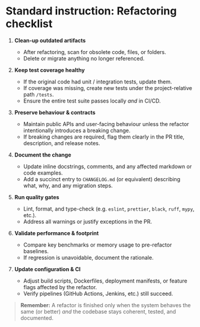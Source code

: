 # Standard instruction: Refactoring checklist

1. **Clean-up outdated artifacts**

   - After refactoring, scan for obsolete code, files, or folders.
   - Delete or migrate anything no longer referenced.

2. **Keep test coverage healthy**

   - If the original code had unit / integration tests, update them.
   - If coverage was missing, create new tests under the project-relative path `/tests`.
   - Ensure the entire test suite passes locally _and_ in CI/CD.

3. **Preserve behaviour & contracts**

   - Maintain public APIs and user-facing behaviour unless the refactor intentionally introduces a breaking change.
   - If breaking changes are required, flag them clearly in the PR title, description, and release notes.

4. **Document the change**

   - Update inline docstrings, comments, and any affected markdown or code examples.
   - Add a succinct entry to `CHANGELOG.md` (or equivalent) describing what, why, and any migration steps.

5. **Run quality gates**

   - Lint, format, and type-check (e.g. `eslint`, `prettier`, `black`, `ruff`, `mypy`, etc.).
   - Address all warnings or justify exceptions in the PR.

6. **Validate performance & footprint**

   - Compare key benchmarks or memory usage to pre-refactor baselines.
   - If regression is unavoidable, document the rationale.

7. **Update configuration & CI**
   - Adjust build scripts, Dockerfiles, deployment manifests, or feature flags affected by the refactor.
   - Verify pipelines (GitHub Actions, Jenkins, etc.) still succeed.

> **Remember:** A refactor is finished only when the system behaves the same (or better) _and_ the codebase stays coherent, tested, and documented.
